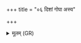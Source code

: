 +++
title = "०६ दिशां गोपा अस्य"

+++
<details><summary>मूलम् (GR)</summary>

दिशां गोपा अस्य चरन्ति जन्तवो  
द्विपाच् च यद् उत चतुष्पद् अक्तुभिः ।  
चित्रः प्रकेत उषसो महाꣳ अस्य्  
अग्ने (…) ॥ +++(see 1d)+++
</details>
